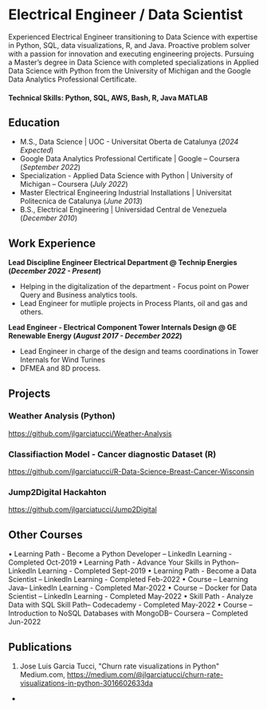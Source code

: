 # Electrical Engineer / Data Scientist

Experienced Electrical Engineer transitioning to Data Science with expertise in Python, SQL,
data visualizations, R, and Java. Proactive problem solver with a passion for innovation and
executing engineering projects. Pursuing a Master’s degree in Data Science with completed
specializations in Applied Data Science with Python from the University of Michigan and the
Google Data Analytics Professional Certificate.

#### Technical Skills: Python, SQL, AWS, Bash, R, Java MATLAB

## Education
- M.S., Data Science	| UOC - Universitat Oberta de Catalunya (_2024 Expected_)
- Google Data Analytics Professional Certificate | Google – Coursera (_September 2022_)
- Specialization - Applied Data Science with Python | University of Michigan – Coursera (_July 2022_)									       		
- Master Electrical Engineering Industrial Installations	| Universitat Politecnica de Catalunya (_June 2013_)	 			        		
- B.S., Electrical Engineering | Universidad Central de Venezuela (_December 2010_)

## Work Experience
**Lead Discipline Engineer Electrical Department @ Technip Energies (_December 2022 - Present_)**
- Helping in the digitalization of the department - Focus point on Power Query and Business analytics tools.
- Lead Engineer for mutliple projects in Process Plants, oil and gas and others.

**Lead Engineer - Electrical Component Tower Internals Design @ GE Renewable Energy (_August 2017 - December 2022_)**
- Lead Engineer in charge of the design and teams coordinations in Tower Internals for Wind Turines
- DFMEA and 8D process.

## Projects
### Weather Analysis (Python)

https://github.com/jlgarciatucci/Weather-Analysis

### Classifiaction Model - Cancer diagnostic Dataset (R)

https://github.com/jlgarciatucci/R-Data-Science-Breast-Cancer-Wisconsin


### Jump2Digital Hackahton 

https://github.com/jlgarciatucci/Jump2Digital


## Other Courses

• Learning Path - Become a Python Developer – LinkedIn Learning - Completed Oct-2019
• Learning Path - Advance Your Skills in Python– LinkedIn Learning - Completed Sept-2019
• Learning Path - Become a Data Scientist – LinkedIn Learning - Completed Feb-2022
• Course – Learning Java– LinkedIn Learning - Completed Mar-2022
• Course – Docker for Data Scientist – LinkedIn Learning - Completed May-2022
• Skill Path - Analyze Data with SQL Skill Path– Codecademy - Completed May-2022
• Course – Introduction to NoSQL Databases with MongoDB– Coursera – Completed Jun-2022

## Publications
1. Jose Luis Garcia Tucci, "Churn rate visualizations in Python" Medium.com, https://medium.com/@jlgarciatucci/churn-rate-visualizations-in-python-3016602633da

- 
